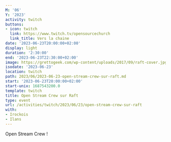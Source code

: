 ```yaml
---
M: '06'
Y: '2023'
activity: twitch
buttons:
- icon: twitch
  link: https://www.twitch.tv/opensourcechurch
  link_title: Vers la chaine
date: '2023-06-23T20:00:00+02:00'
display: light
duration: '2:30:00'
end: '2023-06-23T22:30:00+02:00'
image: https://grettogeek.com/wp-content/uploads/2017/09/raft-cover.jpg
isodate: '2023-06-23'
location: twitch
path: 2023/06/2023-06-23-open-stream-crew-sur-raft.md
start: '2023-06-23T20:00:00+02:00'
start-unix: 1687543200.0
template: twitch
title: Open Stream Crew sur Raft
type: event
url: /activities/twitch/2023/06/23/open-stream-crew-sur-raft
with:
- Irockois
- Ilans
---
```

Open Stream Crew !